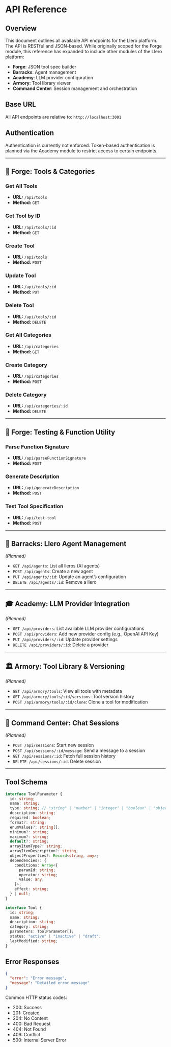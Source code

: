 # API Reference

## Overview

This document outlines all available API endpoints for the Llero platform. The API is RESTful and JSON-based. While originally scoped for the Forge module, this reference has expanded to include other modules of the Llero platform:

- **Forge**: JSON tool spec builder
- **Barracks**: Agent management
- **Academy**: LLM provider configuration
- **Armory**: Tool library viewer
- **Command Center**: Session management and orchestration

## Base URL

All API endpoints are relative to: `http://localhost:3001`

## Authentication

Authentication is currently not enforced. Token-based authentication is planned via the Academy module to restrict access to certain endpoints.

---

## 🔧 Forge: Tools & Categories

### Get All Tools

- **URL:** `/api/tools`
- **Method:** `GET`

### Get Tool by ID

- **URL:** `/api/tools/:id`
- **Method:** `GET`

### Create Tool

- **URL:** `/api/tools`
- **Method:** `POST`

### Update Tool

- **URL:** `/api/tools/:id`
- **Method:** `PUT`

### Delete Tool

- **URL:** `/api/tools/:id`
- **Method:** `DELETE`

### Get All Categories

- **URL:** `/api/categories`
- **Method:** `GET`

### Create Category

- **URL:** `/api/categories`
- **Method:** `POST`

### Delete Category

- **URL:** `/api/categories/:id`
- **Method:** `DELETE`

---

## 🧪 Forge: Testing & Function Utility

### Parse Function Signature

- **URL:** `/api/parseFunctionSignature`
- **Method:** `POST`

### Generate Description

- **URL:** `/api/generateDescription`
- **Method:** `POST`

### Test Tool Specification

- **URL:** `/api/test-tool`
- **Method:** `POST`

---

## 🧠 Barracks: Llero Agent Management

*(Planned)*

- `GET /api/agents`: List all lleros (AI agents)
- `POST /api/agents`: Create a new agent
- `PUT /api/agents/:id`: Update an agent’s configuration
- `DELETE /api/agents/:id`: Remove a llero

---

## 🎓 Academy: LLM Provider Integration

*(Planned)*

- `GET /api/providers`: List available LLM provider configurations
- `POST /api/providers`: Add new provider config (e.g., OpenAI API Key)
- `PUT /api/providers/:id`: Update provider settings
- `DELETE /api/providers/:id`: Delete a provider

---

## 🏛 Armory: Tool Library & Versioning

*(Planned)*

- `GET /api/armory/tools`: View all tools with metadata
- `GET /api/armory/tools/:id/versions`: Tool version history
- `POST /api/armory/tools/:id/clone`: Clone a tool for modification

---

## 🧭 Command Center: Chat Sessions

*(Planned)*

- `POST /api/sessions`: Start new session
- `POST /api/sessions/:id/message`: Send a message to a session
- `GET /api/sessions/:id`: Fetch full session history
- `DELETE /api/sessions/:id`: Delete session

---

## Tool Schema

```ts
interface ToolParameter {
  id: string;
  name: string;
  type: string; // "string" | "number" | "integer" | "boolean" | "object" | "array" | "enum"
  description: string;
  required: boolean;
  format?: string;
  enumValues?: string[];
  minimum?: string;
  maximum?: string;
  default?: string;
  arrayItemType?: string;
  arrayItemDescription?: string;
  objectProperties?: Record<string, any>;
  dependencies?: {
    conditions: Array<{
      paramId: string;
      operator: string;
      value: any;
    }>;
    effect: string;
  } | null;
}

interface Tool {
  id: string;
  name: string;
  description: string;
  category: string;
  parameters: ToolParameter[];
  status: "active" | "inactive" | "draft";
  lastModified: string;
}
```

## Error Responses

```json
{
  "error": "Error message",
  "message": "Detailed error message"
}
```

Common HTTP status codes:

- 200: Success
- 201: Created
- 204: No Content
- 400: Bad Request
- 404: Not Found
- 409: Conflict
- 500: Internal Server Error
